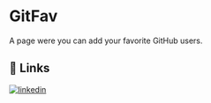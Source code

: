 # GitFav

A page were you can add your favorite GitHub users.

## 🔗 Links

[![linkedin](https://img.shields.io/badge/linkedin-0A66C2?style=for-the-badge&logo=linkedin&logoColor=white)](https://www.linkedin.com/raphael-gilioli-heineck)
